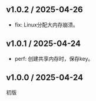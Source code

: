 ## v1.0.2 / 2025-04-26
- fix: Linux分配大内存崩溃。

## v1.0.1 / 2025-04-24
- perf: 创建共享内存时，保存key。

## v1.0.0 / 2025-04-24

初版
